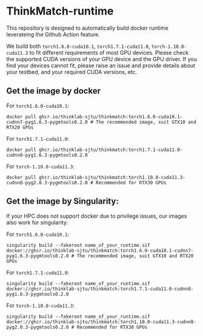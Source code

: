 # ThinkMatch-runtime

This repository is designed to automatically build docker runtime leverateing the Github Action feature.

We build both ``torch1.6.0-cuda10.1``, ``torch1.7.1-cuda11.0``, ``torch-1.10.0-cuda11.3`` to fit different requirements of most GPU devices. Please check the supported CUDA versions of your GPU device and the GPU driver. If you find your devices cannot fit, please raise an issue and provide details about your testbed, and your required CUDA versions, etc. 


## Get the image by docker

For ``torch1.6.0-cuda10.1``:

```
docker pull ghcr.io/thinklab-sjtu/thinkmatch:torch1.6.0-cuda10.1-cudnn7-pyg1.6.3-pygmtools0.2.0 # The recommended image, suit GTX10 and RTX20 GPUs
```

For ``torch1.7.1-cuda11.0``:

```
docker pull ghcr.io/thinklab-sjtu/thinkmatch:torch1.7.1-cuda11.0-cudnn8-pyg1.6.3-pygmtools0.2.0
```

For ``torch-1.10.0-cuda11.3``:

```
docker pull ghcr.io/thinklab-sjtu/thinkmatch:torch1.10.0-cuda11.3-cudnn8-pyg2.0.3-pygmtools0.2.0 # Recommended for RTX30 GPUs
```

## Get the image by Singularity:

If your HPC does not support docker due to privilege issues, our images also work for singularity:

For ``torch1.6.0-cuda10.1``:

```
singularity build --fakeroot name_of_your_runtime.sif docker://ghcr.io/thinklab-sjtu/thinkmatch:torch1.6.0-cuda10.1-cudnn7-pyg1.6.3-pygmtools0.2.0 # The recommended image, suit GTX10 and RTX20 GPUs
```

For ``torch1.7.1-cuda11.0``:

```
singularity build --fakeroot name_of_your_runtime.sif docker://ghcr.io/thinklab-sjtu/thinkmatch:torch1.7.1-cuda11.0-cudnn8-pyg1.6.3-pygmtools0.2.0
```

For ``torch-1.10.0-cuda11.3``:

```
singularity build --fakeroot name_of_your_runtime.sif docker://ghcr.io/thinklab-sjtu/thinkmatch:torch1.10.0-cuda11.3-cudnn8-pyg2.0.3-pygmtools0.2.0 # Recommended for RTX30 GPUs
```
